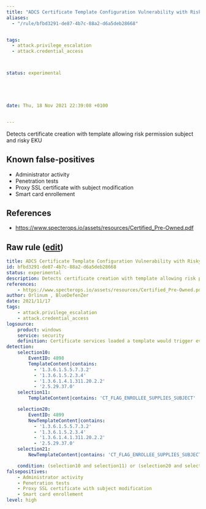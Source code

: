 ```yaml
---
title: "ADCS Certificate Template Configuration Vulnerability with Risky EKU"
aliases:
  - "/rule/bfbd3291-de87-4b7c-88a2-d6a5deb28668"


tags:
  - attack.privilege_escalation
  - attack.credential_access



status: experimental





date: Thu, 18 Nov 2021 22:39:08 +0100


---
```


Detects certificate creation with template allowing risk permission subject and risky EKU

<!--more-->


## Known false-positives

* Administrator activity
* Penetration tests
* Proxy SSL certificate with subject modification
* Smart card enrollement



## References

* https://www.specterops.io/assets/resources/Certified_Pre-Owned.pdf


## Raw rule ([edit](https://github.com/SigmaHQ/sigma/edit/master/rules/windows/builtin/security/win_adcs_certificate_template_configuration_vulnerability_eku.yml))
```yaml
title: ADCS Certificate Template Configuration Vulnerability with Risky EKU
id: bfbd3291-de87-4b7c-88a2-d6a5deb28668
status: experimental
description: Detects certificate creation with template allowing risk permission subject and risky EKU
references:
    - https://www.specterops.io/assets/resources/Certified_Pre-Owned.pdf
author: Orlinum , BlueDefenZer
date: 2021/11/17
tags:
    - attack.privilege_escalation
    - attack.credential_access
logsource:
    product: windows
    service: security
    definition: Certificate services loaded a template would trigger event ID 4898 and certificate Services template was updated would trigger event ID 4899. A risk permission seems to be comming if template contain specific flag with risky EKU.
detection:
    selection10:
        EventID: 4898
        TemplateContent|contains:
          - '1.3.6.1.5.5.7.3.2'
          - '1.3.6.1.5.2.3.4'
          - '1.3.6.1.4.1.311.20.2.2'
          - '2.5.29.37.0'
    selection11:
        TemplateContent|contains: 'CT_FLAG_ENROLLEE_SUPPLIES_SUBJECT'

    selection20:
        EventID: 4899
        NewTemplateContent|contains:
          - '1.3.6.1.5.5.7.3.2'
          - '1.3.6.1.5.2.3.4'
          - '1.3.6.1.4.1.311.20.2.2'
          - '2.5.29.37.0'
    selection21:
        NewTemplateContent|contains: 'CT_FLAG_ENROLLEE_SUPPLIES_SUBJECT'

    condition: (selection10 and selection11) or (selection20 and selection21)
falsepositives:
    - Administrator activity
    - Penetration tests
    - Proxy SSL certificate with subject modification
    - Smart card enrollement
level: high

```
